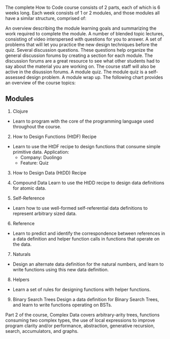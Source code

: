 The complete How to Code course consists of 2 parts, each of which is 6 weeks long. Each week consists of 1 or 2 modules, and those modules all have a similar structure, comprised of:

An overview describing the module learning goals and summarizing the work required to complete the module.
A number of blended topic lectures, consisting of video interspersed with questions for you to answer.
A set of problems that will let you practice the new design techniques before the quiz.
Several discussion questions. These questions help organize the general discussion forums by creating a section for each module. The discussion forums are a great resource to see what other students had to say about the material you are working on. The course staff will also be active in the disussion forums.
A module quiz. The module quiz is a self-assessed design problem.
A module wrap up.
The following chart provides an overview of the course topics:

## Modules

1. Clojure
- Learn to program with the core of the programming language used throughout the course.

2. How to Design Functions (HtDF) Recipe
- Learn to use the HtDF recipe to design functions that consume simple primitive data.
Application:
  - Company: Duolingo
  - Feature: Quiz

3. How to Design Data (HtDD) Recipe
4. Compound Data
Learn to use the HtDD recipe to design data definitions for atomic data.

5. Self-Reference
- Learn how to use well-formed self-referential data definitions to represent arbitrary sized data.
6. Reference
- Learn to predict and identify the correspondence between references in a data definition and helper function calls in functions that operate on the data.

7. Naturals
- Design an alternate data definition for the natural numbers, and learn to write functions using this new data definition.

8. Helpers
- Learn a set of rules for designing functions with helper functions.

9. Binary Search Trees
Design a data definition for Binary Search Trees, and learn to write functions operating on BSTs.

Part 2 of the course, Complex Data covers arbitrary-arity trees, functions consuming two complex types, the use of local expressions to improve program clarity and/or performance, abstraction, generative recursion, search, accumulators, and graphs.
